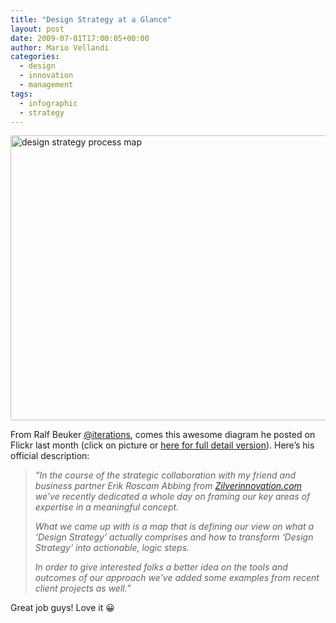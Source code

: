 ```yaml
---
title: "Design Strategy at a Glance"
layout: post
date: 2009-07-01T17:00:05+00:00
author: Mario Vellandi
categories:
  - design
  - innovation
  - management
tags:
  - infographic
  - strategy
---
```

<a rel="nofollow" href="http://www.flickr.com/photos/ralfbeuker/3324788163/sizes/z/"><img title="design strategy framework" src="http://farm4.static.flickr.com/3644/3324788163_4315e6027a_z.jpg" alt="design strategy process map" width="640" height="456" /></a>

From Ralf Beuker <a rel="nofollow" href="http://twitter.com/iterations">@iterations</a>, comes this awesome diagram he posted on Flickr last month (click on picture or <a rel="nofollow" href="http://www.flickr.com/photos/ralfbeuker/3324788163/sizes/o/">here for full detail version</a>). Here&#8217;s his official description:

> *&#8220;In the course of the strategic collaboration with my friend and business partner Erik Roscam Abbing from <a href="http://zilverinnovation.com/">Zilverinnovation.com</a> we&#8217;ve recently dedicated a whole day on framing our key areas of expertise in a meaningful concept.*
>
> *What we came up with is a map that is defining our view on what a &#8216;Design Strategy&#8217; actually comprises and how to transform &#8216;Design Strategy&#8217; into actionable, logic steps.*
>
> *In order to give interested folks a better idea on the tools and outcomes of our approach we&#8217;ve added some examples from recent client projects as well.&#8221;*

Great job guys! Love it 😀
